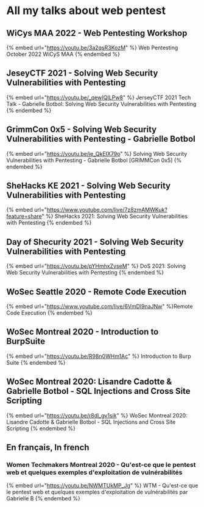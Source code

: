 # All my talks about web pentest

## WiCys MAA 2022 - Web Pentesting Workshop

{% embed url="https://youtu.be/3a2qsR3KozM" %} Web Pentesting October 2022 WiCyS MAA {% endembed %}

## JeseyCTF 2021 - Solving Web Security Vulnerabilities with Pentesting

{% embed url="https://youtu.be/_qewIQILPw8" %} JerseyCTF 2021 Tech Talk - Gabrielle Botbol: Solving Web Security Vulnerabilities with Pentesting {% endembed %}

## GrimmCon 0x5 - Solving Web Security Vulnerabilities with Pentesting - Gabrielle Botbol

{% embed url="https://youtu.be/ie_QkEIX79o" %} Solving Web Security Vulnerabilities with Pentesting - Gabrielle Botbol [GRIMMCon 0x5] {% endembed %}

## SheHacks KE 2021 - Solving Web Security Vulnerabilities with Pentesting

{% embed url="https://www.youtube.com/live/7z8zmAMWKuk?feature=share" %} SheHacks 2021: Solving Web Security Vulnerabilities with Pentesting {% endembed %}

## Day of Shecurity 2021 - Solving Web Security Vulnerabilities with Pentesting

{% embed url="https://youtu.be/pYHmhxZvseM" %} DoS 2021: Solving Web Security Vulnerabilities with Pentesting {% endembed %}  

## WoSec Seattle 2020 - Remote Code Execution

{% embed url="https://www.youtube.com/live/6VmDl9naJNw" %}Remote Code Execution {% endembed %}  

## WoSec Montreal 2020 - Introduction to BurpSuite

{% embed url="https://youtu.be/R98n0WHm1Ac" %} Introduction to Burp Suite {% endembed %}  

## WoSec Montreal 2020: Lisandre Cadotte & Gabrielle Botbol - SQL Injections and Cross Site Scripting

{% embed url="https://youtu.be/r8dl_gv1sik" %} WoSec Montreal 2020: Lisandre Cadotte & Gabrielle Botbol - SQL Injections and Cross Site Scripting {% endembed %}

## En français, In french

### Women Techmakers Montreal 2020 - Qu'est-ce que le pentest web et quelques exemples d'exploitation de vulnérabilités

{% embed url="https://youtu.be/NWMTUkMP_Jg" %} WTM - Qu'est-ce que le pentest web et quelques exemples d'exploitation de vulnérabilités par Gabrielle B  {% endembed %}